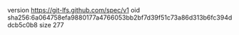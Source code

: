 version https://git-lfs.github.com/spec/v1
oid sha256:6a064758efa9880177a4766053bb2bf7d39f51c73a86d313b6fc394ddcb5c0b8
size 277
